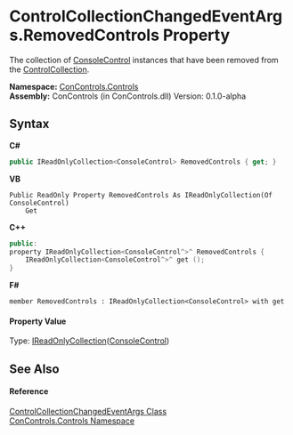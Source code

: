 # ControlCollectionChangedEventArgs.RemovedControls Property 
 

The collection of <a href="eae0acea-bdd1-dc08-7fda-dcd25c5f2082">ConsoleControl</a> instances that have been removed from the <a href="72e613b7-790f-5a58-b25d-f7e6b12dcdce">ControlCollection</a>.

**Namespace:**&nbsp;<a href="8161a036-2926-0ace-99d3-20346d250e3b">ConControls.Controls</a><br />**Assembly:**&nbsp;ConControls (in ConControls.dll) Version: 0.1.0-alpha

## Syntax

**C#**<br />
``` C#
public IReadOnlyCollection<ConsoleControl> RemovedControls { get; }
```

**VB**<br />
``` VB
Public ReadOnly Property RemovedControls As IReadOnlyCollection(Of ConsoleControl)
	Get
```

**C++**<br />
``` C++
public:
property IReadOnlyCollection<ConsoleControl^>^ RemovedControls {
	IReadOnlyCollection<ConsoleControl^>^ get ();
}
```

**F#**<br />
``` F#
member RemovedControls : IReadOnlyCollection<ConsoleControl> with get

```


#### Property Value
Type: <a href="https://docs.microsoft.com/dotnet/api/system.collections.generic.ireadonlycollection-1" target="_blank">IReadOnlyCollection</a>(<a href="eae0acea-bdd1-dc08-7fda-dcd25c5f2082">ConsoleControl</a>)

## See Also


#### Reference
<a href="944e6afa-b957-9aba-9a7c-ab3aa03a5546">ControlCollectionChangedEventArgs Class</a><br /><a href="8161a036-2926-0ace-99d3-20346d250e3b">ConControls.Controls Namespace</a><br />